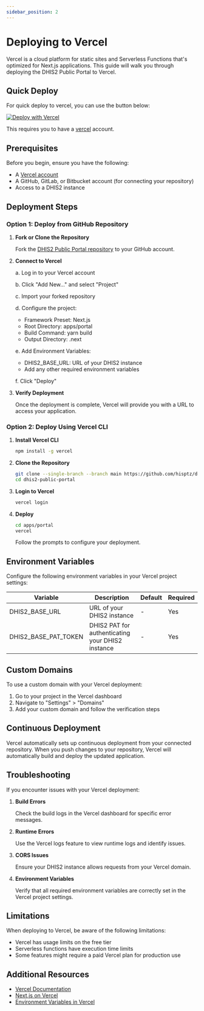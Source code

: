 ```yaml
---
sidebar_position: 2
---
```


# Deploying to Vercel

Vercel is a cloud platform for static sites and Serverless Functions that's optimized for Next.js applications. This guide will walk you through deploying the DHIS2 Public Portal to Vercel.


## Quick Deploy
For quick deploy to vercel, you can use the button below:

[![Deploy with Vercel](https://vercel.com/button)](https://vercel.com/new/clone?repository-url=https://github.com/hisptz/dhis2-public-portal&env=DHIS2_BASE_URL,DHIS2_BASE_PAT_TOKEN&envDescription=The%20DHIS2%20base%20URL%20and%20PAT%20token%20variables%20enable%20you%20to%20connect%20your%20deployed%20portal%20to%20a%20DHIS2%20instance&project-name=dhis2-public-portal&repository-name=dhis2-public-portal&root-directory=apps/portal&install-command=yarn%20install&build-command=turbo%20build%20--filter%20portal&skip-unaffected=true)

This requires you to have a [vercel](https://vercel.com/) account.
## Prerequisites

Before you begin, ensure you have the following:

- A [Vercel account](https://vercel.com/signup)
- A GitHub, GitLab, or Bitbucket account (for connecting your repository)
- Access to a DHIS2 instance

## Deployment Steps

### Option 1: Deploy from GitHub Repository

1. **Fork or Clone the Repository**

   Fork the [DHIS2 Public Portal repository](https://github.com/hisptz/dhis2-public-portal) to your GitHub account.

2. **Connect to Vercel**

   a. Log in to your Vercel account

   b. Click "Add New..." and select "Project"

   c. Import your forked repository

   d. Configure the project:
      - Framework Preset: Next.js
      - Root Directory: apps/portal
      - Build Command: yarn build
      - Output Directory: .next

   e. Add Environment Variables:
      - DHIS2_BASE_URL: URL of your DHIS2 instance
      - Add any other required environment variables

   f. Click "Deploy"

3. **Verify Deployment**

   Once the deployment is complete, Vercel will provide you with a URL to access your application.

### Option 2: Deploy Using Vercel CLI

1. **Install Vercel CLI**

   ```bash
   npm install -g vercel
   ```

2. **Clone the Repository**

   ```bash
   git clone --single-branch --branch main https://github.com/hisptz/dhis2-public-portal.git
   cd dhis2-public-portal
   ```

3. **Login to Vercel**

   ```bash
   vercel login
   ```

4. **Deploy**

   ```bash
   cd apps/portal
   vercel
   ```

   Follow the prompts to configure your deployment.

## Environment Variables

Configure the following environment variables in your Vercel project settings:

| Variable             | Description                                              | Default | Required |
|----------------------|----------------------------------------------------------|---------|----------|
| DHIS2_BASE_URL       | URL of your DHIS2 instance                               | -       | Yes      |
| DHIS2_BASE_PAT_TOKEN | DHIS2 PAT for authenticating your DHIS2 instance         | -       | Yes      |

## Custom Domains

To use a custom domain with your Vercel deployment:

1. Go to your project in the Vercel dashboard
2. Navigate to "Settings" > "Domains"
3. Add your custom domain and follow the verification steps

## Continuous Deployment

Vercel automatically sets up continuous deployment from your connected repository. When you push changes to your repository, Vercel will automatically build and deploy the updated application.

## Troubleshooting

If you encounter issues with your Vercel deployment:

1. **Build Errors**

   Check the build logs in the Vercel dashboard for specific error messages.

2. **Runtime Errors**

   Use the Vercel logs feature to view runtime logs and identify issues.

3. **CORS Issues**

   Ensure your DHIS2 instance allows requests from your Vercel domain.

4. **Environment Variables**

   Verify that all required environment variables are correctly set in the Vercel project settings.

## Limitations

When deploying to Vercel, be aware of the following limitations:

- Vercel has usage limits on the free tier
- Serverless functions have execution time limits
- Some features might require a paid Vercel plan for production use

## Additional Resources

- [Vercel Documentation](https://vercel.com/docs)
- [Next.js on Vercel](https://vercel.com/solutions/nextjs)
- [Environment Variables in Vercel](https://vercel.com/docs/concepts/projects/environment-variables)
